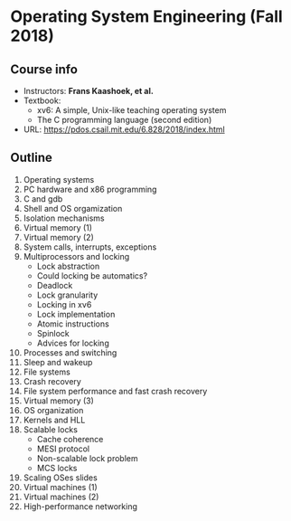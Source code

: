 # Operating System Engineering (Fall 2018)

## Course info

- Instructors: **Frans Kaashoek, et al.**
- Textbook:
    - xv6: A simple, Unix-like teaching operating system
    - The C programming language (second edition) 
- URL: https://pdos.csail.mit.edu/6.828/2018/index.html

## Outline

1. Operating systems
2. PC hardware and x86 programming
3. C and gdb
4. Shell and OS orgamization
5. Isolation mechanisms
6. Virtual memory (1)
7. Virtual memory (2)
8. System calls, interrupts, exceptions
9. Multiprocessors and locking
   - Lock abstraction
   - Could locking be automatics?
   - Deadlock
   - Lock granularity
   - Locking in xv6
   - Lock implementation
   - Atomic instructions
   - Spinlock
   - Advices for locking
10. Processes and switching
11. Sleep and wakeup
12. File systems
13. Crash recovery
14. File system performance and fast crash recovery
15. Virtual memory (3)
16. OS organization
17. Kernels and HLL
18. Scalable locks
    - Cache coherence
    - MESI protocol
    - Non-scalable lock problem
    - MCS locks
19. Scaling OSes slides
20. Virtual machines (1)
21. Virtual machines (2)
22. High-performance networking
